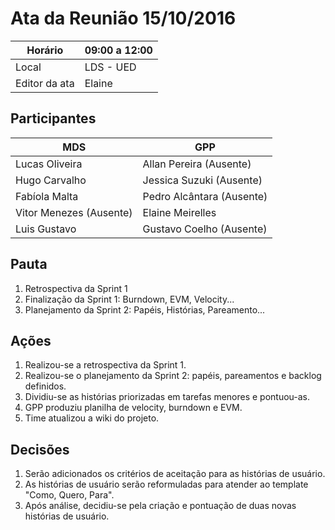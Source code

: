 # Ata da Reunião 15/10/2016


Horário | 09:00 a 12:00|
--------|-----------------|
Local   | LDS - UED |
Editor da ata | Elaine |

## Participantes

MDS           |           GPP   |
--------------|-----------------|
Lucas Oliveira | Allan Pereira (Ausente) |
Hugo Carvalho | Jessica Suzuki (Ausente) |
Fabíola Malta | Pedro Alcântara (Ausente) |
Vitor Menezes (Ausente) | Elaine Meirelles |
Luis Gustavo  | Gustavo Coelho (Ausente) |

## Pauta

1. Retrospectiva da Sprint 1
2. Finalização da Sprint 1: Burndown, EVM, Velocity...
3. Planejamento da Sprint 2: Papéis, Histórias, Pareamento...

## Ações

1. Realizou-se a retrospectiva da Sprint 1.
2. Realizou-se o planejamento da Sprint 2: papéis, pareamentos e backlog definidos.
3. Dividiu-se as histórias priorizadas em tarefas menores e pontuou-as.
4. GPP produziu planilha de velocity, burndown e EVM.
5. Time atualizou a wiki do projeto.

## Decisões

1. Serão adicionados os critérios de aceitação para as histórias de usuário.
2. As histórias de usuário serão reformuladas para atender ao template "Como, Quero, Para".
3. Após análise, decidiu-se pela criação e pontuação de duas novas histórias de usuário.

